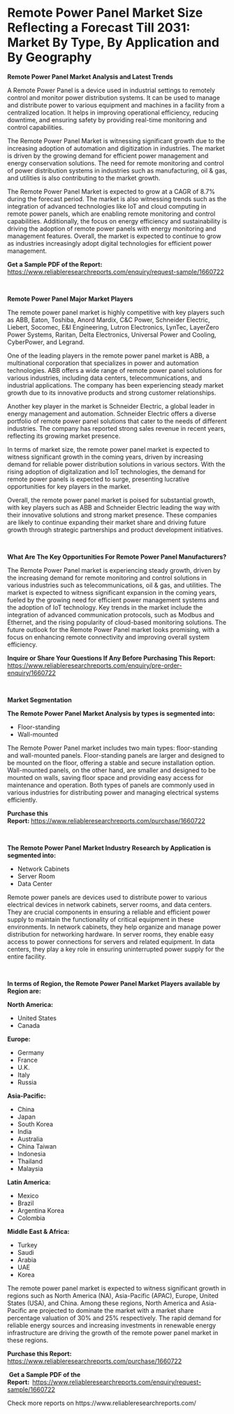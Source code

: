 <p><h1>Remote Power Panel Market Size Reflecting a Forecast Till 2031: Market By Type, By Application and By Geography</h1></p><p><strong>Remote Power Panel Market Analysis and Latest Trends</strong></p>
<p><p>A Remote Power Panel is a device used in industrial settings to remotely control and monitor power distribution systems. It can be used to manage and distribute power to various equipment and machines in a facility from a centralized location. It helps in improving operational efficiency, reducing downtime, and ensuring safety by providing real-time monitoring and control capabilities.</p><p>The Remote Power Panel Market is witnessing significant growth due to the increasing adoption of automation and digitization in industries. The market is driven by the growing demand for efficient power management and energy conservation solutions. The need for remote monitoring and control of power distribution systems in industries such as manufacturing, oil & gas, and utilities is also contributing to the market growth.</p><p>The Remote Power Panel Market is expected to grow at a CAGR of 8.7% during the forecast period. The market is also witnessing trends such as the integration of advanced technologies like IoT and cloud computing in remote power panels, which are enabling remote monitoring and control capabilities. Additionally, the focus on energy efficiency and sustainability is driving the adoption of remote power panels with energy monitoring and management features. Overall, the market is expected to continue to grow as industries increasingly adopt digital technologies for efficient power management.</p></p>
<p><strong>Get a Sample PDF of the Report:&nbsp;</strong> <a href="https://www.reliableresearchreports.com/enquiry/request-sample/1660722">https://www.reliableresearchreports.com/enquiry/request-sample/1660722</a></p>
<p>&nbsp;</p>
<p><strong>Remote Power Panel Major Market Players</strong></p>
<p><p>The remote power panel market is highly competitive with key players such as ABB, Eaton, Toshiba, Anord Mardix, C&C Power, Schneider Electric, Liebert, Socomec, E&I Engineering, Lutron Electronics, LynTec, LayerZero Power Systems, Raritan, Delta Electronics, Universal Power and Cooling, Cyber​​Power, and Legrand. </p><p>One of the leading players in the remote power panel market is ABB, a multinational corporation that specializes in power and automation technologies. ABB offers a wide range of remote power panel solutions for various industries, including data centers, telecommunications, and industrial applications. The company has been experiencing steady market growth due to its innovative products and strong customer relationships.</p><p>Another key player in the market is Schneider Electric, a global leader in energy management and automation. Schneider Electric offers a diverse portfolio of remote power panel solutions that cater to the needs of different industries. The company has reported strong sales revenue in recent years, reflecting its growing market presence.</p><p>In terms of market size, the remote power panel market is expected to witness significant growth in the coming years, driven by increasing demand for reliable power distribution solutions in various sectors. With the rising adoption of digitalization and IoT technologies, the demand for remote power panels is expected to surge, presenting lucrative opportunities for key players in the market.</p><p>Overall, the remote power panel market is poised for substantial growth, with key players such as ABB and Schneider Electric leading the way with their innovative solutions and strong market presence. These companies are likely to continue expanding their market share and driving future growth through strategic partnerships and product development initiatives.</p></p>
<p>&nbsp;</p>
<p><strong>What Are The Key Opportunities For Remote Power Panel Manufacturers?</strong></p>
<p><p>The Remote Power Panel market is experiencing steady growth, driven by the increasing demand for remote monitoring and control solutions in various industries such as telecommunications, oil & gas, and utilities. The market is expected to witness significant expansion in the coming years, fueled by the growing need for efficient power management systems and the adoption of IoT technology. Key trends in the market include the integration of advanced communication protocols, such as Modbus and Ethernet, and the rising popularity of cloud-based monitoring solutions. The future outlook for the Remote Power Panel market looks promising, with a focus on enhancing remote connectivity and improving overall system efficiency.</p></p>
<p><strong>Inquire or Share Your Questions If Any Before Purchasing This Report:</strong> <a href="https://www.reliableresearchreports.com/enquiry/pre-order-enquiry/1660722">https://www.reliableresearchreports.com/enquiry/pre-order-enquiry/1660722</a></p>
<p>&nbsp;</p>
<p><strong>Market Segmentation</strong></p>
<p><strong>The Remote Power Panel Market Analysis by types is segmented into:</strong></p>
<p><ul><li>Floor-standing</li><li>Wall-mounted</li></ul></p>
<p><p>The Remote Power Panel market includes two main types: floor-standing and wall-mounted panels. Floor-standing panels are larger and designed to be mounted on the floor, offering a stable and secure installation option. Wall-mounted panels, on the other hand, are smaller and designed to be mounted on walls, saving floor space and providing easy access for maintenance and operation. Both types of panels are commonly used in various industries for distributing power and managing electrical systems efficiently.</p></p>
<p><strong>Purchase this Report:&nbsp;</strong><a href="https://www.reliableresearchreports.com/purchase/1660722">https://www.reliableresearchreports.com/purchase/1660722</a></p>
<p>&nbsp;</p>
<p><strong>The Remote Power Panel Market Industry Research by Application is segmented into:</strong></p>
<p><ul><li>Network Cabinets</li><li>Server Room</li><li>Data Center</li></ul></p>
<p><p>Remote power panels are devices used to distribute power to various electrical devices in network cabinets, server rooms, and data centers. They are crucial components in ensuring a reliable and efficient power supply to maintain the functionality of critical equipment in these environments. In network cabinets, they help organize and manage power distribution for networking hardware. In server rooms, they enable easy access to power connections for servers and related equipment. In data centers, they play a key role in ensuring uninterrupted power supply for the entire facility.</p></p>
<p>&nbsp;</p>
<p><strong>In terms of Region, the Remote Power Panel Market Players available by Region are:</strong></p>
<p>
    <p> <strong> North America: </strong>
        <ul>
            <li>United States</li>
            <li>Canada</li>
        </ul>
        </p> 
    <p> <strong> Europe: </strong>
        <ul>
            <li>Germany</li>
            <li>France</li>
            <li>U.K.</li>
            <li>Italy</li>
            <li>Russia</li>
        </ul>
        </p> 
    <p> <strong> Asia-Pacific: </strong>
        <ul>
            <li>China</li>
            <li>Japan</li>
            <li>South Korea</li>
            <li>India</li>
            <li>Australia</li>
            <li>China Taiwan</li>
            <li>Indonesia</li>
            <li>Thailand</li>
            <li>Malaysia</li>
        </ul>
        </p> 
    <p> <strong> Latin America: </strong>
        <ul>
            <li>Mexico</li>
            <li>Brazil</li>
            <li>Argentina Korea</li>
            <li>Colombia</li>
        </ul>
        </p> 
    <p> <strong> Middle East & Africa: </strong>
        <ul>
            <li>Turkey</li>
            <li>Saudi</li>
            <li>Arabia</li>
            <li>UAE</li>
            <li>Korea</li>
        </ul>
    </p>
    </p>
<p><p>The remote power panel market is expected to witness significant growth in regions such as North America (NA), Asia-Pacific (APAC), Europe, United States (USA), and China. Among these regions, North America and Asia-Pacific are projected to dominate the market with a market share percentage valuation of 30% and 25% respectively. The rapid demand for reliable energy sources and increasing investments in renewable energy infrastructure are driving the growth of the remote power panel market in these regions.</p></p>
<p><strong>Purchase this Report: </strong><a href="https://www.reliableresearchreports.com/purchase/1660722">https://www.reliableresearchreports.com/purchase/1660722</a></p>
<p>&nbsp;<strong>Get a Sample PDF of the Report:&nbsp;&nbsp;</strong><a href="https://www.reliableresearchreports.com/enquiry/request-sample/1660722">https://www.reliableresearchreports.com/enquiry/request-sample/1660722</a></p>
<p><strong></strong></p>
<p>Check more reports on https://www.reliableresearchreports.com/</p>